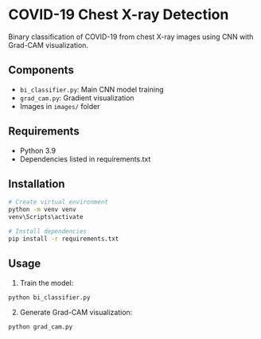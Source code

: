 # COVID-19 Chest X-ray Detection
Binary classification of COVID-19 from chest X-ray images using CNN with Grad-CAM visualization.

## Components
- `bi_classifier.py`: Main CNN model training
- `grad_cam.py`: Gradient visualization
- Images in `images/` folder

## Requirements
- Python 3.9
- Dependencies listed in requirements.txt

## Installation
```bash
# Create virtual environment
python -m venv venv
venv\Scripts\activate

# Install dependencies
pip install -r requirements.txt
```

## Usage

1. Train the model:
```bash
python bi_classifier.py
```

2. Generate Grad-CAM visualization:
```bash
python grad_cam.py
```